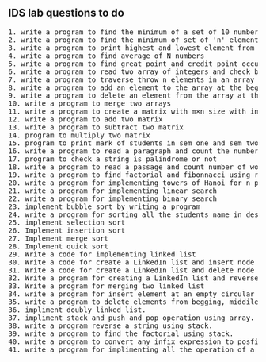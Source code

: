 ## IDS lab questions to do

<pre>
1. write a program to find the minimum of a set of 10 numbers
2. write a program to find the minimum of set of 'n' elements 
3. write a program to print highest and lowest element from n number of elements 
4. write a program to find average of N numbers 
5. write a program to find great point and credit point occurred for all the 28 student 
6. write a program to read two array of integers and check both are equal or not
7. write a program to traverse throw n elements in an array and print each
8. write a program to add an element to the array at the beginning end and the middle position
9. write a program to delete an element from the array at the beginning end and arbitrary position
10. write a program to merge two arrays
11. write a program to create a matrix with m×n size with integer values and print all elements in the matrix and corresponding address 
12. write a program to add two matrix
13. write a program to subtract two matrix 
14. program to multiply two matrix 
15. program to print mark of students in sem one and sem two
16. write a program to read a paragraph and count the number of capital letters, small letters,numbers and special character
17. program to check a string is palindrome or not
18. write a program to read a passage and count number of words characters lines vowels and special characters
19. write a program to find factorial and fibonnacci using recursion
20. write a program for implementing towers of Hanoi for n plates 
21. write a program for implementing linear search
22. write a program for implementing binary search
23. implement bubble sort by writing a program
24. write a program for sorting all the students name in descending and ascending order 
25. implement selection sort
26. Implement insertion sort
27. Implement merge sort
28. Implement quick sort
29. Write a code for implementing linked list
30. Write a code for create a LinkedIn list and insert node at beginning ,end and at specific position       |
31. Write a code for create a LinkedIn list and delete node from beginning ,end and from specific position   |  done as 
32. Write a program for creating a LinkedIn list and reverse it                                              |  assignment
33. Write a program for merging two linked list                                                              |
34. write a program for insert element at an empty circular list, at the beginning, at the end, between nodes of a circular list
35. write a program to delete elements from begging, middile, end of a circular list
36. impliment doubly linked list.
37. impliment stack and push and pop operation using array.
38. write a program reverse a string using stack.
39. write a program to find the factorial using stack. 
40. write a program to convert any infix expression to posfix then evaluate it.
41. write a program for implimenting all the operation of a queue
</pre>

